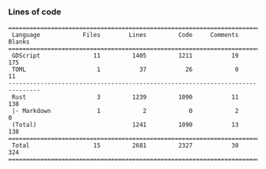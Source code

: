 ### Lines of code ###
    ===============================================================================
     Language            Files        Lines         Code     Comments       Blanks
    ===============================================================================
     GDScript               11         1405         1211           19          175
     TOML                    1           37           26            0           11
    -------------------------------------------------------------------------------
     Rust                    3         1239         1090           11          138
     |- Markdown             1            2            0            2            0
     (Total)                           1241         1090           13          138
    ===============================================================================
     Total                  15         2681         2327           30          324
    ===============================================================================
